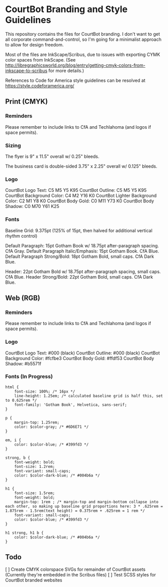 # CourtBot Branding and Style Guidelines

This repository contains the files for CourtBot branding. I don't want to get all corporate command-and-control, so I'm going for a minimalist approach to allow for design freedom.

Most of the files are InkScape/Scribus, due to issues with exporting CYMK color spaces from InkScape. (See http://libregraphicsworld.org/blog/entry/getting-cmyk-colors-from-inkscape-to-scribus for more details.)

References to Code for America style guidelines can be resolved at https://style.codeforamerica.org/

## Print (CMYK)

### Reminders

Please remember to include links to CfA and Techlahoma (and logos if space permits).

### Sizing

The flyer is 9" x 11.5" overall w/ 0.25" bleeds.

The business card is double-sided 3.75" x 2.25" overall w/ 0.125" bleeds.

### Logo

CourtBot Logo Text: C5 M5 Y5 K95
CourtBot Outline: C5 M5 Y5 K95
CourtBot Background Color: C4 M2 Y16 K0
CourtBot Lighter Background Color: C2 M1 Y8 K0
CourtBot Body Gold: C0 M11 Y73 K0
CourtBot Body Shadow: C0 M70 Y61 K25

### Fonts

Baseline Grid: 9.375pt (125% of 15pt, then halved for additional vertical rhythm control)

Default Paragraph: 15pt Gotham Book w/ 18.75pt after-paragraph spacing. CfA Gray.
Default Paragraph Italic/Emphasis: 15pt Gotham Book. CfA Blue.
Default Paragraph Strong/Bold: 18pt Gotham Bold, small caps. CfA Dark Blue.

Header: 22pt Gotham Bold w/ 18.75pt after-paragraph spacing, small caps. CfA Blue.
Header Strong/Bold: 22pt Gotham Bold, small caps. CfA Dark Blue.

## Web (RGB)

### Reminders

Please remember to include links to CfA and Techlahoma (and logos if space permits).

### Logo

CourtBot Logo Text: #000 (black)
CourtBot Outline: #000 (black)
CourtBot Background Color: #fcfbe3
CourtBot Body Gold: #ffdf53
CourtBot Body Shadow: #b5571f

### Fonts (In Progress)

    html {
    	font-size: 100%; /* 16px */
	    line-height: 1.25em; /* calculated baseline grid is half this, set to 0.625rem */
	    font-family: 'Gotham Book', Helvetica, sans-serif;
    }

    p {
	    margin-top: 1.25rem;
	    color: $color-gray; /* #6D6E71 */
    }

    em, i {
	    color: $color-blue; /* #399fd3 */
    }

    strong, b {
	    font-weight: bold;
	    font-size: 1.2rem;
	    font-variant: small-caps;
	    color: $color-dark-blue; /* #004b6a */
    }

    h1 {
	    font-size: 1.5rem;
	    font-weight: bold;
	    margin-top: 1rem ; /* margin-top and margin-bottom collapse into each other, so making up baseline grid proportions here: 3 * .625rem = 1.875rem - 1.5rem(text height) = 0.375rem + .625rem = 1 rem */
	    font-variant: small-caps;
	    color: $color-blue; /* #399fd3 */
    }

    h1 strong, h1 b {
	    color: $color-dark-blue; /* #004b6a */
    }

## Todo

[ ] Create CMYK colorspace SVGs for remainder of CourtBot assets (Currently they're embedded in the Scribus files)
[ ] Test SCSS styles for CourtBot branded websites
